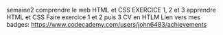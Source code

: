 semaine2
comprendre le web
HTML et CSS
EXERCICE 1, 2 et 3 apprendre HTML et CSS
Faire exercice 1 et 2 puis 3  CV en HTLM
Lien vers mes badges:
https://www.codecademy.com/users/john6483/achievements


